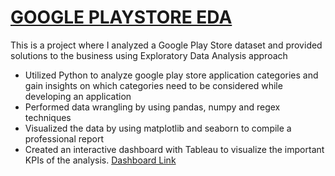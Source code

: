 # [GOOGLE PLAYSTORE EDA](https://github.com/Bharathkumar-Tamilarasu/Exploratory-Data-Analysis-using-Python)

This is a project where I analyzed a Google Play Store dataset and provided solutions to the business using Exploratory Data Analysis approach

*	Utilized Python to analyze google play store application categories and gain insights on which categories need to be considered while developing an application
*	Performed data wrangling by using pandas, numpy and regex techniques
*	Visualized the data by using matplotlib and seaborn to compile a professional report
*	Created an interactive dashboard with Tableau to visualize the important KPIs of the analysis. [Dashboard Link](https://public.tableau.com/app/profile/bharathkumar.tamilarasu/viz/GooglePlayStoreAnalysis_16966154021780/PlayStoreAnalysis)
